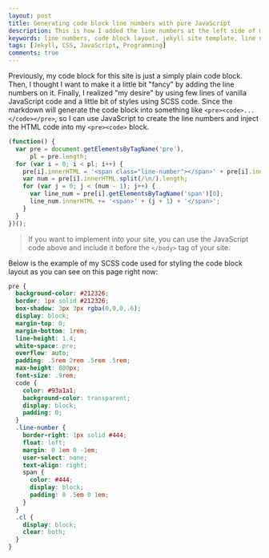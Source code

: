 ```yaml
---
layout: post
title: Generating code block line numbers with pure JavaScript
description: This is how I added the line numbers at the left side of my code block layout using few lines of vanilla JavaScript and SCSS.
keywords: line numbers, code block layout, jekyll site template, line numbers using javascript, line numbers css
tags: [Jekyll, CSS, JavaScript, Programming]
comments: true
---
```


Previously, my code block for this site is just a simply plain code block. Then, I thought I want to make it a little bit "fancy" by adding the line numbers on it. Finally, I realized "my desire" by using few lines of vanilla JavaScript code and a little bit of styles using SCSS code. Since the markdown will generate the code block into something like `<pre><code>...</code></pre>`, so I can use JavaScript to create the line numbers and inject the HTML code into my `<pre><code>` block.

```js
(function() {
  var pre = document.getElementsByTagName('pre'),
      pl = pre.length;
  for (var i = 0; i < pl; i++) {
    pre[i].innerHTML = '<span class="line-number"></span>' + pre[i].innerHTML + '<span class="cl"></span>';
    var num = pre[i].innerHTML.split(/\n/).length;
    for (var j = 0; j < (num - 1); j++) {
      var line_num = pre[i].getElementsByTagName('span')[0];
      line_num.innerHTML += '<span>' + (j + 1) + '</span>';
    }
  }
})();
```

> If you want to implement into your site, you can use the JavaScript code above and include it before the `</body>` tag of your site.

Below is the example of my SCSS code used for styling the code block layout as you can see on this page right now:

```css
pre {
  background-color: #212326;
  border: 1px solid #212326;
  box-shadow: 3px 3px rgba(0,0,0,.6);
  display: block;
  margin-top: 0;
  margin-bottom: 1rem;
  line-height: 1.4;
  white-space: pre;
  overflow: auto;
  padding: .5rem 2rem .5rem .5rem;
  max-height: 800px;
  font-size: .9rem;
  code {
    color: #93a1a1;
    background-color: transparent;
    display: block;
    padding: 0;
  }
  .line-number {
    border-right: 1px solid #444;
    float: left;
    margin: 0 1em 0 -1em;
    user-select: none;
    text-align: right;
    span {
      color: #444;
      display: block;
      padding: 0 .5em 0 1em;
    }
  }
  .cl {
    display: block;
    clear: both;
  }
}
```